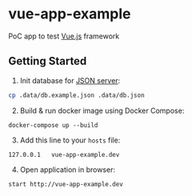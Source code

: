 # vue-app-example

PoC app to test [Vue.js](https://vuejs.org/) framework

## Getting Started

1. Init database for [JSON server](https://github.com/typicode/json-server):
```bash
cp .data/db.example.json .data/db.json
```

2. Build & run docker image using Docker Compose:
```
docker-compose up --build
```

3. Add this line to your `hosts` file:
```
127.0.0.1	vue-app-example.dev
```

4. Open application in browser:
```
start http://vue-app-example.dev
```
